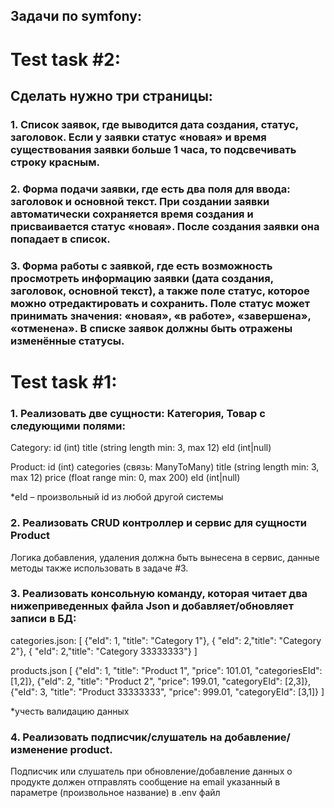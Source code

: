 ## Задачи по symfony:

# Test task #2:

## Сделать нужно три страницы:
### 1. Список заявок, где выводится дата создания, статус, заголовок. Если у заявки статус «новая» и время существования заявки больше 1 часа, то подсвечивать строку красным.

### 2. Форма подачи заявки, где есть два поля для ввода: заголовок и основной текст. При создании заявки автоматически сохраняется время создания и присваивается статус «новая». После создания заявки она попадает в список.

### 3. Форма работы с заявкой, где есть возможность просмотреть информацию заявки (дата создания, заголовок, основной текст), а также поле статус, которое можно отредактировать и сохранить. Поле статус может принимать значения: «новая», «в работе», «завершена», «отменена». В списке заявок должны быть отражены изменённые статусы.

# Test task #1:
### 1. Реализовать две сущности: Категория, Товар с следующими полями:

Category:
id (int)
title (string length min: 3, max 12)
eId (int|null)

Product:
id (int)
categories (связь: ManyToMany)
title (string length min: 3, max 12)
price (float range min: 0, max 200)
eId (int|null)

*eId – произвольный id из любой другой системы

### 2. Реализовать CRUD контроллер и сервис для сущности Product

Логика добавления, удаления должна быть вынесена в сервис, данные методы также использовать в задаче #3.

### 3. Реализовать консольную команду, которая читает два нижеприведенных файла Json и добавляет/обновляет записи в БД:

categories.json:
[
 {"eId": 1, "title": "Category 1"},
 { "eId": 2,"title": "Category 2"},
 { "eId": 2,"title": "Category 33333333"}
]

products.json
[
 {"eId": 1, "title": "Product 1", "price": 101.01, "categoriesEId": [1,2]},
 {"eId": 2, "title": "Product 2", "price": 199.01, "categoryEId": [2,3]},
 {"eId": 3, "title": "Product 33333333", "price": 999.01, "categoryEId": [3,1]}
]

*учесть валидацию данных 

### 4. Реализовать подписчик/слушатель на добавление/изменение product.

Подписчик или слушатель при обновление/добавление данных о продукте должен отправлять сообщение на email указанный в параметре (произвольное название) в .env файл
